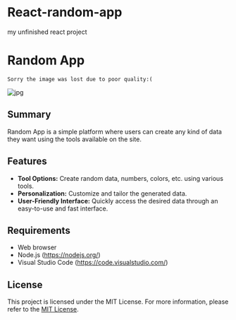 # React-random-app
my unfinished react project

# Random App
```
Sorry the image was lost due to poor quality:(
```
![jpg](https://i.hizliresim.com/1sk067m.jpg)

## Summary

Random App is a simple platform where users can create any kind of data they want using the tools available on the site.

## Features

- **Tool Options:** Create random data, numbers, colors, etc. using various tools.
- **Personalization:** Customize and tailor the generated data.
- **User-Friendly Interface:** Quickly access the desired data through an easy-to-use and fast interface.

## Requirements

- Web browser
- Node.js (https://nodejs.org/)
- Visual Studio Code (https://code.visualstudio.com/)

## License

This project is licensed under the MIT License. For more information, please refer to the [MIT License](LICENSE.md).


